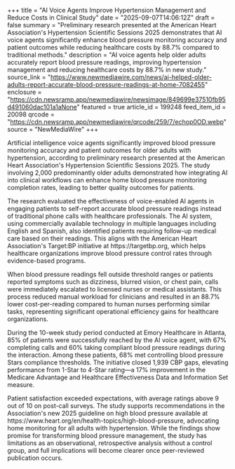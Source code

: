 +++
title = "AI Voice Agents Improve Hypertension Management and Reduce Costs in Clinical Study"
date = "2025-09-07T14:06:12Z"
draft = false
summary = "Preliminary research presented at the American Heart Association's Hypertension Scientific Sessions 2025 demonstrates that AI voice agents significantly enhance blood pressure monitoring accuracy and patient outcomes while reducing healthcare costs by 88.7% compared to traditional methods."
description = "AI voice agents help older adults accurately report blood pressure readings, improving hypertension management and reducing healthcare costs by 88.7% in new study."
source_link = "https://www.newmediawire.com/news/ai-helped-older-adults-report-accurate-blood-pressure-readings-at-home-7082455"
enclosure = "https://cdn.newsramp.app/newmediawire/newsimage/849699e37510fb95d491060dac101a1aNone"
featured = true
article_id = 199248
feed_item_id = 20098
qrcode = "https://cdn.newsramp.app/newmediawire/qrcode/259/7/echop0OD.webp"
source = "NewMediaWire"
+++

<p>Artificial intelligence voice agents significantly improved blood pressure monitoring accuracy and patient outcomes for older adults with hypertension, according to preliminary research presented at the American Heart Association's Hypertension Scientific Sessions 2025. The study involving 2,000 predominantly older adults demonstrated how integrating AI into clinical workflows can enhance home blood pressure monitoring completion rates, leading to better quality outcomes for patients.</p><p>The research evaluated the effectiveness of voice-enabled AI agents in engaging patients to self-report accurate blood pressure readings instead of traditional phone calls with healthcare professionals. The AI system, using commercially available technology in multiple languages including English and Spanish, also identified patients requiring follow-up medical care based on their readings. This aligns with the American Heart Association's Target:BP initiative at https://targetbp.org, which helps healthcare organizations improve blood pressure control rates through evidence-based programs.</p><p>When blood pressure readings fell outside threshold ranges or patients reported symptoms such as dizziness, blurred vision, or chest pain, calls were immediately escalated to licensed nurses or medical assistants. This process reduced manual workload for clinicians and resulted in an 88.7% lower cost-per-reading compared to human nurses performing similar tasks, representing significant operational efficiency gains for healthcare organizations.</p><p>During the 10-week study period conducted at Emory Healthcare in Atlanta, 85% of patients were successfully reached by the AI voice agent, with 67% completing calls and 60% taking compliant blood pressure readings during the interaction. Among these patients, 68% met controlling blood pressure Stars compliance thresholds. The initiative closed 1,939 CBP gaps, elevating performance from 1-Star to 4-Star rating—a 17% improvement in the Medicare Advantage and Healthcare Effectiveness Data and Information Set measure.</p><p>Patient satisfaction exceeded expectations, with average ratings above 9 out of 10 on post-call surveys. The study supports recommendations in the Association's new 2025 guideline on high blood pressure available at https://www.heart.org/en/health-topics/high-blood-pressure, advocating home monitoring for all adults with hypertension. While the findings show promise for transforming blood pressure management, the study has limitations as an observational, retrospective analysis without a control group, and full implications will become clearer once peer-reviewed publication occurs.</p>